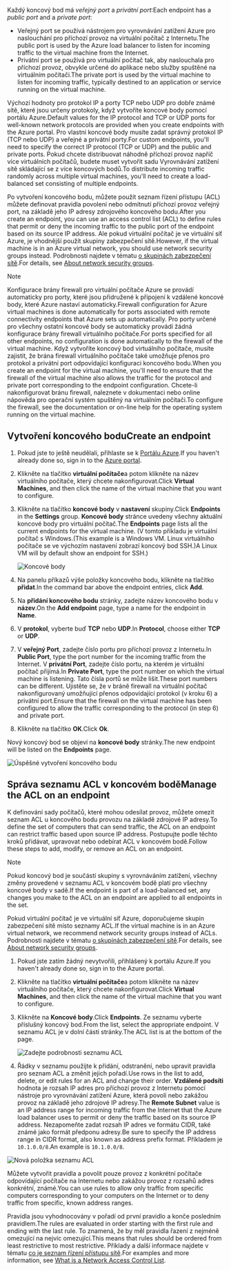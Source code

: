 
<span data-ttu-id="16a64-101">Každý koncový bod má *veřejný port* a *privátní port*:</span><span class="sxs-lookup"><span data-stu-id="16a64-101">Each endpoint has a *public port* and a *private port*:</span></span>

* <span data-ttu-id="16a64-102">Veřejný port se používá nástrojem pro vyrovnávání zatížení Azure pro naslouchání pro příchozí provoz na virtuální počítač z Internetu.</span><span class="sxs-lookup"><span data-stu-id="16a64-102">The public port is used by the Azure load balancer to listen for incoming traffic to the virtual machine from the Internet.</span></span>
* <span data-ttu-id="16a64-103">Privátní port se používá pro virtuální počítač tak, aby naslouchala pro příchozí provoz, obvykle určené do aplikace nebo služby spuštěné na virtuálním počítači.</span><span class="sxs-lookup"><span data-stu-id="16a64-103">The private port is used by the virtual machine to listen for incoming traffic, typically destined to an application or service running on the virtual machine.</span></span>

<span data-ttu-id="16a64-104">Výchozí hodnoty pro protokol IP a porty TCP nebo UDP pro dobře známé sítě, které jsou určeny protokoly, když vytvoříte koncové body pomocí portálu Azure.</span><span class="sxs-lookup"><span data-stu-id="16a64-104">Default values for the IP protocol and TCP or UDP ports for well-known network protocols are provided when you create endpoints with the Azure portal.</span></span> <span data-ttu-id="16a64-105">Pro vlastní koncové body musíte zadat správný protokol IP (TCP nebo UDP) a veřejné a privátní porty.</span><span class="sxs-lookup"><span data-stu-id="16a64-105">For custom endpoints, you'll need to specify the correct IP protocol (TCP or UDP) and the public and private ports.</span></span> <span data-ttu-id="16a64-106">Pokud chcete distribuovat náhodně příchozí provoz napříč více virtuálních počítačů, budete muset vytvořit sadu Vyrovnávání zatížení sítě skládající se z více koncových bodů.</span><span class="sxs-lookup"><span data-stu-id="16a64-106">To distribute incoming traffic randomly across multiple virtual machines, you'll need to create a load-balanced set consisting of multiple endpoints.</span></span>

<span data-ttu-id="16a64-107">Po vytvoření koncového bodu, můžete použít seznam řízení přístupu (ACL) můžete definovat pravidla povolení nebo odmítnutí příchozí provoz veřejný port, na základě jeho IP adresy zdrojového koncového bodu.</span><span class="sxs-lookup"><span data-stu-id="16a64-107">After you create an endpoint, you can use an access control list (ACL) to define rules that permit or deny the incoming traffic to the public port of the endpoint based on its source IP address.</span></span> <span data-ttu-id="16a64-108">Ale pokud virtuální počítač je ve virtuální síť Azure, je vhodnější použít skupiny zabezpečení sítě.</span><span class="sxs-lookup"><span data-stu-id="16a64-108">However, if the virtual machine is in an Azure virtual network, you should use network security groups instead.</span></span> <span data-ttu-id="16a64-109">Podrobnosti najdete v tématu [o skupinách zabezpečení sítě](../articles/virtual-network/virtual-networks-nsg.md).</span><span class="sxs-lookup"><span data-stu-id="16a64-109">For details, see [About network security groups](../articles/virtual-network/virtual-networks-nsg.md).</span></span>

> [!NOTE]
> <span data-ttu-id="16a64-110">Konfigurace brány firewall pro virtuální počítače Azure se provádí automaticky pro porty, které jsou přidružené k připojení k vzdálené koncové body, které Azure nastaví automaticky.</span><span class="sxs-lookup"><span data-stu-id="16a64-110">Firewall configuration for Azure virtual machines is done automatically for ports associated with remote connectivity endpoints that Azure sets up automatically.</span></span> <span data-ttu-id="16a64-111">Pro porty určené pro všechny ostatní koncové body se automaticky provádí žádná konfigurace brány firewall virtuálního počítače.</span><span class="sxs-lookup"><span data-stu-id="16a64-111">For ports specified for all other endpoints, no configuration is done automatically to the firewall of the virtual machine.</span></span> <span data-ttu-id="16a64-112">Když vytvoříte koncový bod virtuálního počítače, musíte zajistit, že brána firewall virtuálního počítače také umožňuje přenos pro protokol a privátní port odpovídající konfiguraci koncového bodu.</span><span class="sxs-lookup"><span data-stu-id="16a64-112">When you create an endpoint for the virtual machine, you'll need to ensure that the firewall of the virtual machine also allows the traffic for the protocol and private port corresponding to the endpoint configuration.</span></span> <span data-ttu-id="16a64-113">Chcete-li nakonfigurovat bránu firewall, naleznete v dokumentaci nebo online nápověda pro operační systém spuštěný na virtuálním počítači.</span><span class="sxs-lookup"><span data-stu-id="16a64-113">To configure the firewall, see the documentation or on-line help for the operating system running on the virtual machine.</span></span>
>
>

## <a name="create-an-endpoint"></a><span data-ttu-id="16a64-114">Vytvoření koncového bodu</span><span class="sxs-lookup"><span data-stu-id="16a64-114">Create an endpoint</span></span>
1. <span data-ttu-id="16a64-115">Pokud jste to ještě neudělali, přihlaste se k [Portálu Azure](https://portal.azure.com).</span><span class="sxs-lookup"><span data-stu-id="16a64-115">If you haven't already done so, sign in to the [Azure portal](https://portal.azure.com).</span></span>
2. <span data-ttu-id="16a64-116">Klikněte na tlačítko **virtuální počítače**a potom klikněte na název virtuálního počítače, který chcete nakonfigurovat.</span><span class="sxs-lookup"><span data-stu-id="16a64-116">Click **Virtual Machines**, and then click the name of the virtual machine that you want to configure.</span></span>
3. <span data-ttu-id="16a64-117">Klikněte na tlačítko **koncové body** v **nastavení** skupiny.</span><span class="sxs-lookup"><span data-stu-id="16a64-117">Click **Endpoints** in the **Settings** group.</span></span> <span data-ttu-id="16a64-118">**Koncové body** stránce uvedeny všechny aktuální koncové body pro virtuální počítač.</span><span class="sxs-lookup"><span data-stu-id="16a64-118">The **Endpoints** page lists all the current endpoints for the virtual machine.</span></span> <span data-ttu-id="16a64-119">(V tomto příkladu je virtuální počítač s Windows.</span><span class="sxs-lookup"><span data-stu-id="16a64-119">(This example is a Windows VM.</span></span> <span data-ttu-id="16a64-120">Linux virtuálního počítače se ve výchozím nastavení zobrazí koncový bod SSH.)</span><span class="sxs-lookup"><span data-stu-id="16a64-120">A Linux VM will by default show an endpoint for SSH.)</span></span>

   <!-- ![Endpoints](./media/virtual-machines-common-classic-setup-endpoints/endpointswindows.png) -->
   ![Koncové body](./media/virtual-machines-common-classic-setup-endpoints/endpointsblade.png)

4. <span data-ttu-id="16a64-122">Na panelu příkazů výše položky koncového bodu, klikněte na tlačítko **přidat**.</span><span class="sxs-lookup"><span data-stu-id="16a64-122">In the command bar above the endpoint entries, click **Add**.</span></span>
5. <span data-ttu-id="16a64-123">Na **přidání koncového bodu** stránky, zadejte název koncového bodu v **název**.</span><span class="sxs-lookup"><span data-stu-id="16a64-123">On the **Add endpoint** page, type a name for the endpoint in **Name**.</span></span>
6. <span data-ttu-id="16a64-124">V **protokol**, vyberte buď **TCP** nebo **UDP**.</span><span class="sxs-lookup"><span data-stu-id="16a64-124">In **Protocol**, choose either **TCP** or **UDP**.</span></span>
7. <span data-ttu-id="16a64-125">V **veřejný Port**, zadejte číslo portu pro příchozí provoz z Internetu.</span><span class="sxs-lookup"><span data-stu-id="16a64-125">In **Public Port**, type the port number for the incoming traffic from the Internet.</span></span> <span data-ttu-id="16a64-126">V **privátní Port**, zadejte číslo portu, na kterém je virtuální počítač přijímá.</span><span class="sxs-lookup"><span data-stu-id="16a64-126">In **Private Port**, type the port number on which the virtual machine is listening.</span></span> <span data-ttu-id="16a64-127">Tato čísla portů se může lišit.</span><span class="sxs-lookup"><span data-stu-id="16a64-127">These port numbers can be different.</span></span> <span data-ttu-id="16a64-128">Ujistěte se, že v bráně firewall na virtuální počítač nakonfigurovaný umožňující přenos odpovídající protokol (v kroku 6) a privátní port.</span><span class="sxs-lookup"><span data-stu-id="16a64-128">Ensure that the firewall on the virtual machine has been configured to allow the traffic corresponding to the protocol (in step 6) and private port.</span></span>
10. <span data-ttu-id="16a64-129">Klikněte na tlačítko **OK**.</span><span class="sxs-lookup"><span data-stu-id="16a64-129">Click **Ok**.</span></span>

<span data-ttu-id="16a64-130">Nový koncový bod se objeví na **koncové body** stránky.</span><span class="sxs-lookup"><span data-stu-id="16a64-130">The new endpoint will be listed on the **Endpoints** page.</span></span>

![Úspěšné vytvoření koncového bodu](./media/virtual-machines-common-classic-setup-endpoints/endpointcreated.png)

## <a name="manage-the-acl-on-an-endpoint"></a><span data-ttu-id="16a64-132">Správa seznamu ACL v koncovém bodě</span><span class="sxs-lookup"><span data-stu-id="16a64-132">Manage the ACL on an endpoint</span></span>
<span data-ttu-id="16a64-133">K definování sady počítačů, které mohou odesílat provoz, můžete omezit seznam ACL u koncového bodu provozu na základě zdrojové IP adresy.</span><span class="sxs-lookup"><span data-stu-id="16a64-133">To define the set of computers that can send traffic, the ACL on an endpoint can restrict traffic based upon source IP address.</span></span> <span data-ttu-id="16a64-134">Postupujte podle těchto kroků přidávat, upravovat nebo odebírat ACL v koncovém bodě.</span><span class="sxs-lookup"><span data-stu-id="16a64-134">Follow these steps to add, modify, or remove an ACL on an endpoint.</span></span>

> [!NOTE]
> <span data-ttu-id="16a64-135">Pokud koncový bod je součástí skupiny s vyrovnáváním zatížení, všechny změny provedené v seznamu ACL v koncovém bodě platí pro všechny koncové body v sadě.</span><span class="sxs-lookup"><span data-stu-id="16a64-135">If the endpoint is part of a load-balanced set, any changes you make to the ACL on an endpoint are applied to all endpoints in the set.</span></span>
>
>

<span data-ttu-id="16a64-136">Pokud virtuální počítač je ve virtuální síť Azure, doporučujeme skupin zabezpečení sítě místo seznamy ACL.</span><span class="sxs-lookup"><span data-stu-id="16a64-136">If the virtual machine is in an Azure virtual network, we recommend network security groups instead of ACLs.</span></span> <span data-ttu-id="16a64-137">Podrobnosti najdete v tématu [o skupinách zabezpečení sítě](../articles/virtual-network/virtual-networks-nsg.md).</span><span class="sxs-lookup"><span data-stu-id="16a64-137">For details, see [About network security groups](../articles/virtual-network/virtual-networks-nsg.md).</span></span>

1. <span data-ttu-id="16a64-138">Pokud jste zatím žádný nevytvořili, přihlášený k portálu Azure.</span><span class="sxs-lookup"><span data-stu-id="16a64-138">If you haven't already done so, sign in to the Azure portal.</span></span>
2. <span data-ttu-id="16a64-139">Klikněte na tlačítko **virtuální počítače**a potom klikněte na název virtuálního počítače, který chcete nakonfigurovat.</span><span class="sxs-lookup"><span data-stu-id="16a64-139">Click **Virtual Machines**, and then click the name of the virtual machine that you want to configure.</span></span>
3. <span data-ttu-id="16a64-140">Klikněte na **Koncové body**.</span><span class="sxs-lookup"><span data-stu-id="16a64-140">Click **Endpoints**.</span></span> <span data-ttu-id="16a64-141">Ze seznamu vyberte příslušný koncový bod.</span><span class="sxs-lookup"><span data-stu-id="16a64-141">From the list, select the appropriate endpoint.</span></span> <span data-ttu-id="16a64-142">V seznamu ACL je v dolní části stránky.</span><span class="sxs-lookup"><span data-stu-id="16a64-142">The ACL list is at the bottom of the page.</span></span>

   ![Zadejte podrobnosti seznamu ACL](./media/virtual-machines-common-classic-setup-endpoints/aclpreentry.png)

4. <span data-ttu-id="16a64-144">Řádky v seznamu použijte k přidání, odstranění, nebo upravit pravidla pro seznam ACL a změnit jejich pořadí.</span><span class="sxs-lookup"><span data-stu-id="16a64-144">Use rows in the list to add, delete, or edit rules for an ACL and change their order.</span></span> <span data-ttu-id="16a64-145">**Vzdálené podsíti** hodnota je rozsah IP adres pro příchozí provoz z Internetu pomocí nástroje pro vyrovnávání zatížení Azure, která povolí nebo zakážou provoz na základě jeho zdrojové IP adresy.</span><span class="sxs-lookup"><span data-stu-id="16a64-145">The **Remote Subnet** value is an IP address range for incoming traffic from the Internet that the Azure load balancer uses to permit or deny the traffic based on its source IP address.</span></span> <span data-ttu-id="16a64-146">Nezapomeňte zadat rozsah IP adres ve formátu CIDR, také známé jako formát předponu adresy.</span><span class="sxs-lookup"><span data-stu-id="16a64-146">Be sure to specify the IP address range in CIDR format, also known as address prefix format.</span></span> <span data-ttu-id="16a64-147">Příkladem je `10.1.0.0/8`.</span><span class="sxs-lookup"><span data-stu-id="16a64-147">An example is `10.1.0.0/8`.</span></span>

 ![Nová položka seznamu ACL](./media/virtual-machines-common-classic-setup-endpoints/newaclentry.png)


<span data-ttu-id="16a64-149">Můžete vytvořit pravidla a povolit pouze provoz z konkrétní počítače odpovídající počítače na Internetu nebo zakážou provoz z rozsahů adres konkrétní, známé.</span><span class="sxs-lookup"><span data-stu-id="16a64-149">You can use rules to allow only traffic from specific computers corresponding to your computers on the Internet or to deny traffic from specific, known address ranges.</span></span>

<span data-ttu-id="16a64-150">Pravidla jsou vyhodnocovány v pořadí od první pravidlo a konče posledním pravidlem.</span><span class="sxs-lookup"><span data-stu-id="16a64-150">The rules are evaluated in order starting with the first rule and ending with the last rule.</span></span> <span data-ttu-id="16a64-151">To znamená, že by měl pravidla řazení z nejméně omezující na nejvíc omezující.</span><span class="sxs-lookup"><span data-stu-id="16a64-151">This means that rules should be ordered from least restrictive to most restrictive.</span></span> <span data-ttu-id="16a64-152">Příklady a další informace najdete v tématu [co je seznam řízení přístupu sítě](../articles/virtual-network/virtual-networks-acl.md).</span><span class="sxs-lookup"><span data-stu-id="16a64-152">For examples and more information, see [What is a Network Access Control List](../articles/virtual-network/virtual-networks-acl.md).</span></span>
